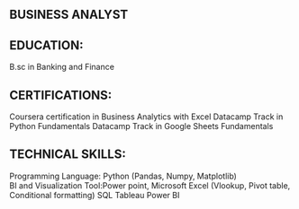 ## BUSINESS ANALYST 

## EDUCATION:
B.sc in Banking and Finance

## CERTIFICATIONS:
Coursera certification in Business Analytics with Excel
Datacamp Track in Python Fundamentals
Datacamp Track in Google Sheets Fundamentals

## TECHNICAL SKILLS:
Programming Language: Python (Pandas, Numpy, Matplotlib)                                     
BI and Visualization Tool:Power point, Microsoft Excel (Vlookup, Pivot table, Conditional formatting)
SQL
Tableau
Power BI



